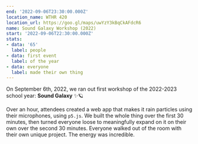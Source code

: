```yaml
---
end: '2022-09-06T23:30:00.000Z'
location_name: WTHR 420
location_url: https://goo.gl/maps/uwYzY3kBqCkAFdcR6
name: Sound Galaxy Workshop (2022)
start: '2022-09-06T22:30:00.000Z'
stats:
- data: '65'
  label: people
- data: first event
  label: of the year
- data: everyone
  label: made their own thing
---
```


On September 6th, 2022, we ran out first workshop of the 2022-2023 school year: **Sound Galaxy** ✨🪐

Over an hour, attendees created a web app that makes it rain particles using their microphones, using `p5.js`. We built the whole thing over the first 30 minutes, then turned everyone loose to meaningfully expand on it on their own over the second 30 minutes. Everyone walked out of the room with their own unique project. The energy was incredible.